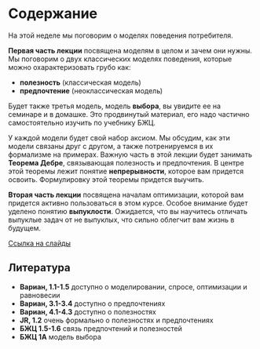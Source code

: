 # Содержание

На этой неделе мы поговорим о моделях поведения потребителя. 

**Первая часть лекции** посвящена моделям в целом и зачем они нужны. Мы поговорим о двух классических моделях поведения, которые можно охарактеризовать грубо как:

- **полезность** (классическая модель)
- **предпочтение** (неоклассическая модель)

Будет также третья модель, модель **выбора**, вы увидите ее на семинаре и в домашке. Это продвинутый материал, его надо частично самостоятельно изучить по учебнику БЖЦ.

У каждой модели будет свой набор аксиом. Мы обсудим, как эти модели связаны друг с другом, а также потренируемся в их формализме на примерах. Важную часть в этой лекции будет занимать **Теорема Дебре**, связывающая полезность и предпочтения. В центре этой теоремы лежит понятие **непрерывности**, которое вам придется освоить. Формулировку этой теоремы придется выучить.

**Вторая часть лекции** посвящена началам оптимизации, которой вам придется активно пользоваться в этом курсе. Особое внимание будет уделено понятию **выпуклости**. Ожидается, что вы научитесь отличать выпуклые задач от не выпуклых, что сильно облегчит вам жизнь в будущем.

[Ссылка на слайды](https://pandreyanov.github.io/pashas_micro_one_lectures/week_1/Lecture_1.pdf)

## Литература

- **Вариан, 1.1-1.5** доступно о моделировании, спросе, оптимизации и равновесии
- **Вариан, 3.1-3.4** доступно о предпочтениях
- **Вариан, 4.1-4.3** доступно о полезностях
- **JR, 1.2** очень формально о полезностях и предпочтениях
- **БЖЦ 1.5-1.6** связь предпочтений и полезностей
- **БЖЦ 1А** модель выбора